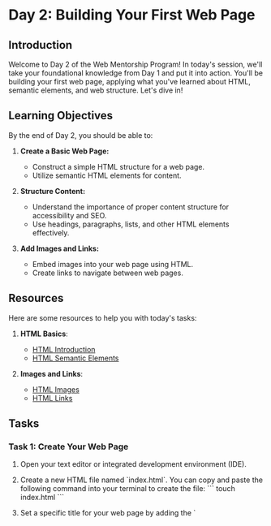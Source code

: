 # Day 2: Building Your First Web Page

## Introduction
Welcome to Day 2 of the Web Mentorship Program! In today's session, we'll take your foundational knowledge from Day 1 and put it into action. You'll be building your first web page, applying what you've learned about HTML, semantic elements, and web structure. Let's dive in!

## Learning Objectives
By the end of Day 2, you should be able to:

1. **Create a Basic Web Page:**
   - Construct a simple HTML structure for a web page.
   - Utilize semantic HTML elements for content.

2. **Structure Content:**
   - Understand the importance of proper content structure for accessibility and SEO.
   - Use headings, paragraphs, lists, and other HTML elements effectively.

3. **Add Images and Links:**
   - Embed images into your web page using HTML.
   - Create links to navigate between web pages.

## Resources
Here are some resources to help you with today's tasks:

1. **HTML Basics**:
   - [HTML Introduction](https://www.w3schools.com/html/html_intro.asp)
   - [HTML Semantic Elements](https://developer.mozilla.org/en-US/docs/Web/HTML/Element)
   
2. **Images and Links**:
   - [HTML Images](https://www.w3schools.com/html/html_images.asp)
   - [HTML Links](https://www.w3schools.com/html/html_links.asp)

## Tasks
### Task 1: Create Your Web Page

1. Open your text editor or integrated development environment (IDE).
2. Create a new HTML file named \`index.html\`. You can copy and paste the following command into your terminal to create the file:
   \`\`\`
   touch index.html
   \`\`\`
3. Set a specific title for your web page by adding the \`<title>\` element within the \`<head>\` section. Choose a title that reflects the content of your page.
4. Build a basic web page structure with the following elements:
   - Use a \`<header>\` element to create a header section.
   - Use a \`<nav>\` element to create a navigation menu.
   - Use a \`<main>\` element to define the main content of your page.
   - Use a \`<footer>\` element to create a footer section.
5. Within the \`<main>\` section, include a heading (\`<h1>\`) with a meaningful title for your web page.
6. Create a section for displaying cat images. You can use the \`<img>\` element to display at least three cat images. Here are some stock photo links for different cat breeds:
   - Siamese Cat: ![Siamese Cat](insert_siamese_cat_image_link_here)
   - Maine Coon Cat: ![Maine Coon Cat](insert_maine_coon_cat_image_link_here)
   - Persian Cat: ![Persian Cat](insert_persian_cat_image_link_here)
   - Make sure to include an \`alt\` attribute for each image.
7. For each cat breed, provide the following information using appropriate HTML elements:

   - **The breed of the cat**: Use a \`<h2>\` element to create a subheading for the breed name. For example:
     \`\`\`
     <h2>Siamese Cat</h2>
     \`\`\`
   
   - **Lifespan of the breed**: Use a \`<p>\` (paragraph) element to display the lifespan information. For example:
     \`\`\`
     <p>Lifespan: 15-20 years</p>
     \`\`\`

   - **Characteristics of the breed**: Use an unordered list (\`<ul>\`) with list items (\`<li>\`) to list the characteristics. For example:
     \`\`\`
     <h3>Characteristics:</h3>
     <ul>
       <li>Distinctive color points on the ears, face, paws, and tail</li>
       <li>Blue almond-shaped eyes</li>
       <li>Short coat with a sleek appearance</li>
     </ul>
     \`\`\`

   - **Other interesting facts or information about the breed**: Use a \`<p>\` element to provide additional information. For example:
     \`\`\`
     <p>The Siamese cat is known for its vocal nature and social personality.</p>
     \`\`\`

Repeat these HTML structure elements for each of the three cat breeds you are featuring on your web page (Siamese, Maine Coon, and Persian).

### Task 2: Add Images and Links
1. Find an image online or use one from your computer.
2. Add the image to your web page using the `<img>` element.
3. Create at least two links within your content, linking to other web pages or websites.

### Task 3: Test Your Web Page
1. Open your `index.html` file in a web browser to view your web page.
2. Ensure that the structure and content appear as intended.
3. Test the links to verify they navigate correctly.

## Submission

To submit your work for Day 2, follow these steps:

1. Create a new branch in your forked repository (you can name it something like "day2-webpage").
2. Commit your changes to this branch.
3. Push your branch to your forked repository on GitHub.
4. Create a pull request to the original repository, comparing your branch to the main branch.
5. In the pull request description, briefly describe the changes you made and any challenges you faced.

We're excited to see your first web pages! Remember, practice is key to mastering web development. Good luck!
